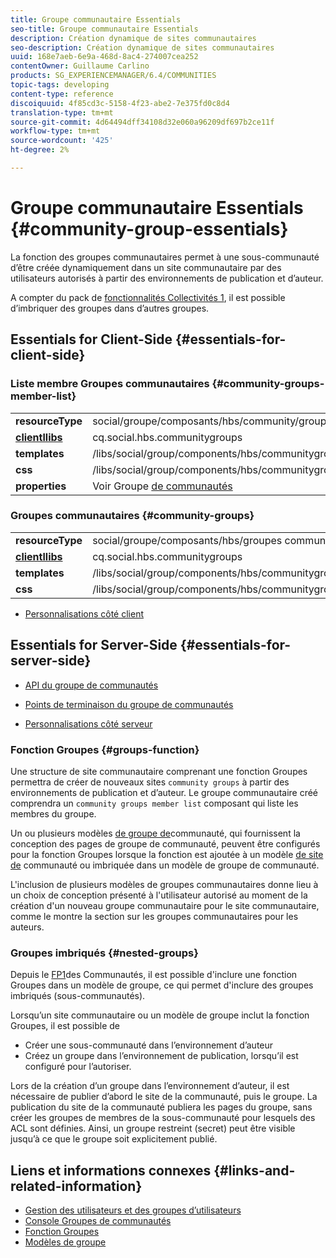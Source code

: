 ```yaml
---
title: Groupe communautaire Essentials
seo-title: Groupe communautaire Essentials
description: Création dynamique de sites communautaires
seo-description: Création dynamique de sites communautaires
uuid: 168e7aeb-6e9a-468d-8ac4-274007cea252
contentOwner: Guillaume Carlino
products: SG_EXPERIENCEMANAGER/6.4/COMMUNITIES
topic-tags: developing
content-type: reference
discoiquuid: 4f85cd3c-5158-4f23-abe2-7e375fd0c8d4
translation-type: tm+mt
source-git-commit: 4d64494dff34108d32e060a96209df697b2ce11f
workflow-type: tm+mt
source-wordcount: '425'
ht-degree: 2%

---
```



# Groupe communautaire Essentials {#community-group-essentials}

La fonction des groupes communautaires permet à une sous-communauté d’être créée dynamiquement dans un site communautaire par des utilisateurs autorisés à partir des environnements de publication et d’auteur.

A compter du pack de [fonctionnalités Collectivités 1](deploy-communities.md#latestfeaturepack), il est possible d’imbriquer des groupes dans d’autres groupes.

## Essentials for Client-Side {#essentials-for-client-side}

### Liste membre Groupes communautaires {#community-groups-member-list}

<table> 
 <tbody>
  <tr>
   <td> <strong>resourceType</strong></td> 
   <td>social/groupe/composants/hbs/community/groupmembellist</td> 
  </tr>
  <tr>
   <td> <a href="clientlibs.md"><strong>clientllibs</strong></a></td> 
   <td>cq.social.hbs.communitygroups</td> 
  </tr>
  <tr>
   <td> <strong>templates</strong></td> 
   <td> /libs/social/group/components/hbs/communitygroupmemberlist/communitygroupmemberlist.hbs<br /> </td> 
  </tr>
  <tr>
   <td> <strong>css</strong></td> 
   <td> /libs/social/group/components/hbs/communitygroupmemberlist/clientlibs/memberList.css</td> 
  </tr>
  <tr>
   <td><strong>properties</strong></td> 
   <td>Voir Groupe <a href="creating-groups.md">de communautés</a></td> 
  </tr>
 </tbody>
</table>

### Groupes communautaires {#community-groups}

<table> 
 <tbody>
  <tr>
   <td> <strong>resourceType</strong></td> 
   <td>social/groupe/composants/hbs/groupes communautaires</td> 
  </tr>
  <tr>
   <td> <a href="clientlibs.md"><strong>clientllibs</strong></a></td> 
   <td>cq.social.hbs.communitygroups</td> 
  </tr>
  <tr>
   <td> <strong>templates</strong></td> 
   <td> /libs/social/group/components/hbs/communitygroups/communitygroups.hbs<br /> </td> 
  </tr>
  <tr>
   <td> <strong>css</strong></td> 
   <td> /libs/social/group/components/hbs/communitygroupmemberlist/clientlibs/communitygroups.css</td> 
  </tr>
 </tbody>
</table>

* [Personnalisations côté client](client-customize.md)

## Essentials for Server-Side {#essentials-for-server-side}

* [API du groupe de communautés](https://helpx.adobe.com/experience-manager/6-4/sites/developing/using/reference-materials/javadoc/com/adobe/cq/social/group/client/api/package-summary.html)

* [Points de terminaison du groupe de communautés](https://helpx.adobe.com/experience-manager/6-4/sites/developing/using/reference-materials/javadoc/com/adobe/cq/social/group/client/endpoints/package-summary.html)

* [Personnalisations côté serveur](server-customize.md)

### Fonction Groupes {#groups-function}

Une structure de site communautaire comprenant une fonction [](functions.md#groups-function) Groupes permettra de créer de nouveaux sites `community groups` à partir des environnements de publication et d’auteur. Le groupe communautaire créé comprendra un `community groups member list` composant qui liste les membres du groupe.

Un ou plusieurs modèles [de groupe de](tools-groups.md)communauté, qui fournissent la conception des pages de groupe de communauté, peuvent être configurés pour la fonction Groupes lorsque la fonction est ajoutée à un modèle [de site de](sites.md) communauté ou imbriquée dans un modèle de groupe de communauté.

L&#39;inclusion de plusieurs modèles de groupes communautaires donne lieu à un choix de conception présenté à l&#39;utilisateur autorisé au moment de la création d&#39;un nouveau groupe communautaire pour le site communautaire, comme le montre la section sur les groupes [](creating-groups.md) communautaires pour les auteurs.

### Groupes imbriqués {#nested-groups}

Depuis le [FP1](deploy-communities.md#latestfeaturepack)des Communautés, il est possible d&#39;inclure une fonction Groupes dans un modèle de groupe, ce qui permet d&#39;inclure des groupes imbriqués (sous-communautés).

Lorsqu’un site communautaire ou un modèle de groupe inclut la fonction Groupes, il est possible de

* Créer une sous-communauté dans l’environnement d’auteur
* Créez un groupe dans l’environnement de publication, lorsqu’il est configuré pour l’autoriser.

Lors de la création d’un groupe dans l’environnement d’auteur, il est nécessaire de publier d’abord le site de la communauté, puis le groupe. La publication du site de la communauté publiera les pages du groupe, sans créer les groupes de membres de la sous-communauté pour lesquels des ACL sont définies. Ainsi, un groupe restreint (secret) peut être visible jusqu’à ce que le groupe soit explicitement publié.

## Liens et informations connexes {#links-and-related-information}

* [Gestion des utilisateurs et des groupes d’utilisateurs](users.md)
* [Console Groupes de communautés](groups.md)
* [Fonction Groupes](functions.md#groups-function)
* [Modèles de groupe](tools-groups.md)

